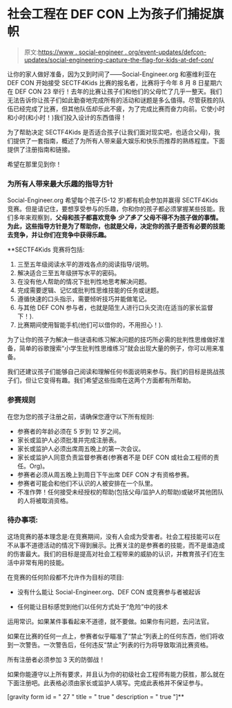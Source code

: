# 社会工程在 DEF CON 上为孩子们捕捉旗帜

> 原文:[https://www . social-engineer . org/event-updates/defcon-updates/social-engineering-capture-the-flag-for-kids-at-def-con/](https://www.social-engineer.org/event-updates/defcon-updates/social-engineering-capture-the-flag-for-kids-at-def-con/)

让你的家人做好准备，因为又到时间了——Social-Engineer.org 和塞维利亚在 DEF CON 开始接受 SECTF4Kids 比赛的报名者，比赛将于今年 8 月 8 日星期六在 DEF CON 23 举行！去年的比赛让孩子们和他们的父母忙了几乎一整天。我们无法告诉你让孩子们如此勤奋地完成所有的活动和谜题是多么值得。尽管获胜的队伍已经完成了比赛，但其他队伍却乐此不疲，为了完成比赛而奋力向前。它使小时和小时(和小时！)我们投入设计的东西值得！

为了帮助决定 SECTF4Kids 是否适合孩子(让我们面对现实吧，也适合父母)，我们提供了一套指南，概述了为所有人带来最大娱乐和快乐而推荐的熟练程度。下面提供了注册指南和链接。

希望在那里见到你！

### **为所有人带来最大乐趣的指导方针**

Social-Engineer.org 希望每个孩子(5-12 岁)都有机会参加并赢得 SECTF4Kids 竞赛。但是请记住，要想享受参与的乐趣，你和你的孩子都必须掌握某些技能。我们多年来观察到，**父母和孩子都喜欢竞争** ***少了********多了*** **父母不得不为孩子做的事情**。为此，这些指导方针是为了帮助你，也就是父母，决定你的孩子是否有必要的技能去竞争，并让你们在竞争中获得乐趣。**

 **SECTF4Kids 竞赛将包括:

1.  三至五年级阅读水平的游戏各点的阅读指导/说明。
2.  解决适合三至五年级拼写水平的密码。
3.  在没有他人帮助的情况下批判性地思考解决问题。
4.  完成需要逻辑、记忆或批判性思维技能的任务或谜题。
5.  遵循快速的口头指示，需要倾听技巧并能做笔记。
6.  与其他 DEF CON 参与者，也就是陌生人进行口头交流(在适当的家长监督下！).
7.  比赛期间使用智能手机(他们可以借你的，不用担心！).

为了让你的孩子为解决一些谜语和练习解决问题的技巧所必需的批判性思维做好准备，简单的谷歌搜索“小学生批判性思维练习”就会出现大量的例子，你可以用来准备。

我们还建议孩子们能够自己阅读和理解任何书面说明来参与。我们的目标是挑战孩子们，但让它变得有趣。我们希望这些指南在这两个方面都有所帮助。

### **参赛规则**

在您为您的孩子注册之前，请确保您遵守以下所有规则:

*   参赛者的年龄必须在 5 岁到 12 岁之间。
*   家长或监护人必须批准并完成注册表。
*   家长或监护人必须出席周五晚上的第一次会议。
*   家长或监护人同意负责监督参赛者(参赛者不是 DEF CON 或社会工程师的责任。Org)。
*   参赛者必须从周五晚上到周日下午出席 DEF CON 才有资格参赛。
*   参赛者可能会和他们不认识的人被安排在一个队里。
*   不准作弊！任何接受未经授权的帮助(包括父母/监护人的帮助)或破坏其他团队的人将被取消资格。

### **待办事项:**

这场竞赛的基本理念是:在竞赛期间，没有人会成为受害者。社会工程技能可以在不从事不道德活动的情况下得到展示。比赛关注的是参赛者的技能，而不是谁造成的伤害最大。我们的目标是提高对社会工程带来的威胁的认识，并教育孩子们在生活中非常有用的技能。

在竞赛的任何阶段都不允许作为目标的项目:

*   没有什么能让 Social-Engineer.org、DEF CON 或竞赛参与者被起诉

*   任何能让目标感觉到他们以任何方式处于“危险”中的技术

运用常识。如果某件事看起来不道德，就不要做。如果你有问题，去问法官。

如果在比赛的任何一点上，参赛者似乎瞄准了“禁止”列表上的任何东西，他们将收到一次警告。一次警告后，任何违反“禁止”列表的行为将导致取消比赛资格。

所有注册者必须参加 3 天的防御战！

如果你能遵守以上所有要求，并且认为你的初级社会工程师有能力获胜，那么就在下面注册吧。此表格必须由家长或监护人填写。完成此表格并不保证参与。

[gravity form id = " 27 " title = " true " description = " true "]**